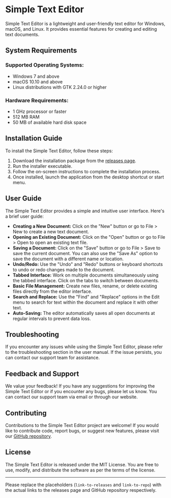 # Simple Text Editor

Simple Text Editor is a lightweight and user-friendly text editor for Windows, macOS, and Linux. It provides essential features for creating and editing text documents.

## System Requirements

### Supported Operating Systems:
- Windows 7 and above
- macOS 10.10 and above
- Linux distributions with GTK 2.24.0 or higher

### Hardware Requirements:
- 1 GHz processor or faster
- 512 MB RAM
- 50 MB of available hard disk space

## Installation Guide

To install the Simple Text Editor, follow these steps:

1. Download the installation package from the [releases page](link-to-releases).
2. Run the installer executable.
3. Follow the on-screen instructions to complete the installation process.
4. Once installed, launch the application from the desktop shortcut or start menu.

## User Guide

The Simple Text Editor provides a simple and intuitive user interface. Here's a brief user guide:

- **Creating a New Document:** Click on the "New" button or go to File > New to create a new text document.
- **Opening an Existing Document:** Click on the "Open" button or go to File > Open to open an existing text file.
- **Saving a Document:** Click on the "Save" button or go to File > Save to save the current document. You can also use the "Save As" option to save the document with a different name or location.
- **Undo/Redo:** Use the "Undo" and "Redo" buttons or keyboard shortcuts to undo or redo changes made to the document.
- **Tabbed Interface:** Work on multiple documents simultaneously using the tabbed interface. Click on the tabs to switch between documents.
- **Basic File Management:** Create new files, rename, or delete existing files directly from the editor interface.
- **Search and Replace:** Use the "Find" and "Replace" options in the Edit menu to search for text within the document and replace it with other text.
- **Auto-Saving:** The editor automatically saves all open documents at regular intervals to prevent data loss.

## Troubleshooting

If you encounter any issues while using the Simple Text Editor, please refer to the troubleshooting section in the user manual. If the issue persists, you can contact our support team for assistance.

## Feedback and Support

We value your feedback! If you have any suggestions for improving the Simple Text Editor or if you encounter any bugs, please let us know. You can contact our support team via email or through our website.

## Contributing

Contributions to the Simple Text Editor project are welcome! If you would like to contribute code, report bugs, or suggest new features, please visit our [GitHub repository](link-to-repo).

## License

The Simple Text Editor is released under the MIT License. You are free to use, modify, and distribute the software as per the terms of the license.

---

Please replace the placeholders (`link-to-releases` and `link-to-repo`) with the actual links to the releases page and GitHub repository respectively.
